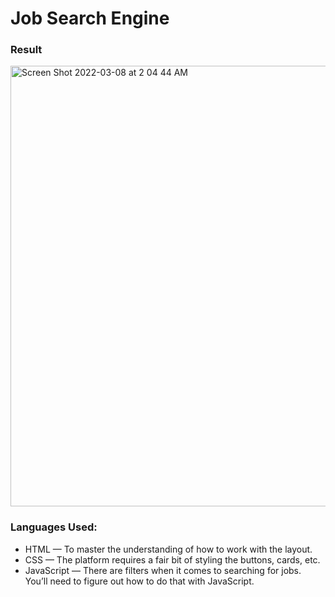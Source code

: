 # Job Search Engine
### Result
<img width="705" alt="Screen Shot 2022-03-08 at 2 04 44 AM" src="https://user-images.githubusercontent.com/31680529/157184597-68220d43-75e3-4b5a-96ef-b83c485dd544.png">

### Languages Used:
- HTML — To master the understanding of how to work with the layout.
- CSS — The platform requires a fair bit of styling the buttons, cards, etc.
- JavaScript — There are filters when it comes to searching for jobs. You’ll need to figure out how to do that with JavaScript.
